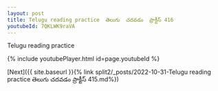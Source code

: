 ```yaml
---
layout: post
title: Telugu reading practice  తెలుగు  చదవడం  ప్రాక్టీస్ 416
youtubeId: 7QKLWK9raVA
---
```

 
 
Telugu reading practice
 
 
 
 
 


{% include youtubePlayer.html id=page.youtubeId %}
 
[Next]({{ site.baseurl }}{% link  split2/_posts/2022-10-31-Telugu reading practice  తెలుగు  చదవడం  ప్రాక్టీస్ 415.md%})
 

